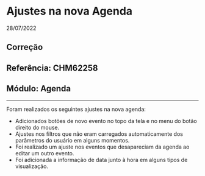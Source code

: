 # Ajustes na nova Agenda
28/07/2022
## Correção
## Referência: CHM62258
## Módulo: Agenda
***

Foram realizados os seguintes ajustes na nova agenda:

* Adicionados botões de novo evento no topo da tela e no menu do botão direito do mouse.
* Ajustes nos filtros que não eram carregados automaticamente dos parâmetros do usuário em alguns momentos.
* Foi realizado um ajuste nos eventos que desapareciam da agenda ao editar um outro evento.
* Foi adicionada a informação de data junto à hora em alguns tipos de visualização.